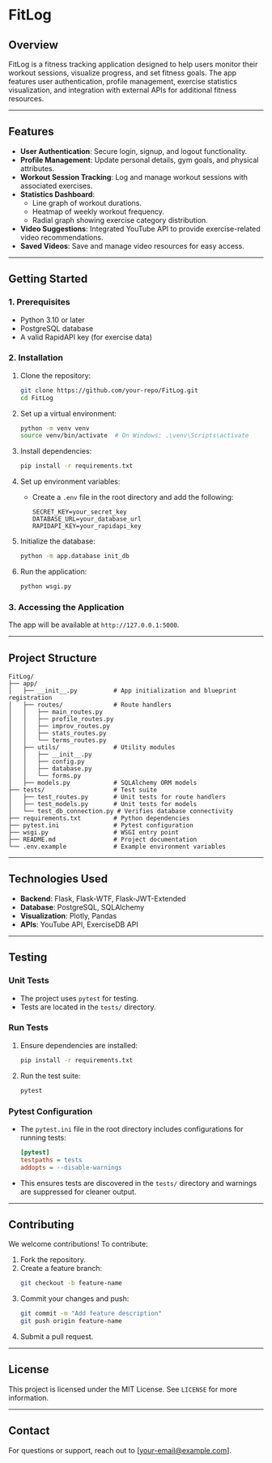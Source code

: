 # FitLog

## **Overview**
FitLog is a fitness tracking application designed to help users monitor their workout sessions, visualize progress, and set fitness goals. The app features user authentication, profile management, exercise statistics visualization, and integration with external APIs for additional fitness resources.

---

## **Features**
- **User Authentication**: Secure login, signup, and logout functionality.
- **Profile Management**: Update personal details, gym goals, and physical attributes.
- **Workout Session Tracking**: Log and manage workout sessions with associated exercises.
- **Statistics Dashboard**:
  - Line graph of workout durations.
  - Heatmap of weekly workout frequency.
  - Radial graph showing exercise category distribution.
- **Video Suggestions**: Integrated YouTube API to provide exercise-related video recommendations.
- **Saved Videos**: Save and manage video resources for easy access.

---

## **Getting Started**

### **1. Prerequisites**
- Python 3.10 or later
- PostgreSQL database
- A valid RapidAPI key (for exercise data)

### **2. Installation**

1. Clone the repository:
   ```bash
   git clone https://github.com/your-repo/FitLog.git
   cd FitLog
   ```

2. Set up a virtual environment:
   ```bash
   python -m venv venv
   source venv/bin/activate  # On Windows: .\venv\Scripts\activate
   ```

3. Install dependencies:
   ```bash
   pip install -r requirements.txt
   ```

4. Set up environment variables:
   - Create a `.env` file in the root directory and add the following:
     ```env
     SECRET_KEY=your_secret_key
     DATABASE_URL=your_database_url
     RAPIDAPI_KEY=your_rapidapi_key
     ```

5. Initialize the database:
   ```bash
   python -m app.database init_db
   ```

6. Run the application:
   ```bash
   python wsgi.py
   ```

### **3. Accessing the Application**
The app will be available at `http://127.0.0.1:5000`.

---

## **Project Structure**

```
FitLog/
├── app/
│   ├── __init__.py          # App initialization and blueprint registration
│   ├── routes/              # Route handlers
│   │   ├── main_routes.py
│   │   ├── profile_routes.py
│   │   ├── improv_routes.py
│   │   ├── stats_routes.py
│   │   └── terms_routes.py
│   ├── utils/               # Utility modules
│   │   ├── __init__.py
│   │   ├── config.py
│   │   ├── database.py
│   │   └── forms.py
│   ├── models.py            # SQLAlchemy ORM models
├── tests/                   # Test suite
│   ├── test_routes.py       # Unit tests for route handlers
│   ├── test_models.py       # Unit tests for models
│   └── test_db_connection.py # Verifies database connectivity
├── requirements.txt         # Python dependencies
├── pytest.ini               # Pytest configuration
├── wsgi.py                  # WSGI entry point
├── README.md                # Project documentation
└── .env.example             # Example environment variables
```

---

## **Technologies Used**
- **Backend**: Flask, Flask-WTF, Flask-JWT-Extended
- **Database**: PostgreSQL, SQLAlchemy
- **Visualization**: Plotly, Pandas
- **APIs**: YouTube API, ExerciseDB API

---

## **Testing**

### **Unit Tests**
- The project uses `pytest` for testing.
- Tests are located in the `tests/` directory.

### **Run Tests**
1. Ensure dependencies are installed:
   ```bash
   pip install -r requirements.txt
   ```

2. Run the test suite:
   ```bash
   pytest
   ```

### **Pytest Configuration**
- The `pytest.ini` file in the root directory includes configurations for running tests:
  ```ini
  [pytest]
  testpaths = tests
  addopts = --disable-warnings
  ```
- This ensures tests are discovered in the `tests/` directory and warnings are suppressed for cleaner output.

---

## **Contributing**
We welcome contributions! To contribute:
1. Fork the repository.
2. Create a feature branch:
   ```bash
   git checkout -b feature-name
   ```
3. Commit your changes and push:
   ```bash
   git commit -m "Add feature description"
   git push origin feature-name
   ```
4. Submit a pull request.

---

## **License**
This project is licensed under the MIT License. See `LICENSE` for more information.

---

## **Contact**
For questions or support, reach out to [your-email@example.com].
